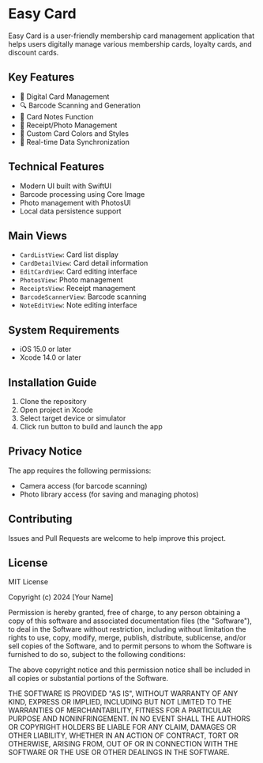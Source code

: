 # Easy Card

Easy Card is a user-friendly membership card management application that helps users digitally manage various membership cards, loyalty cards, and discount cards.

## Key Features

- 📱 Digital Card Management
- 🔍 Barcode Scanning and Generation
- 📝 Card Notes Function
- 📸 Receipt/Photo Management
- 🎨 Custom Card Colors and Styles
- 🔄 Real-time Data Synchronization

## Technical Features

- Modern UI built with SwiftUI
- Barcode processing using Core Image
- Photo management with PhotosUI
- Local data persistence support

## Main Views

- `CardListView`: Card list display
- `CardDetailView`: Card detail information
- `EditCardView`: Card editing interface
- `PhotosView`: Photo management
- `ReceiptsView`: Receipt management
- `BarcodeScannerView`: Barcode scanning
- `NoteEditView`: Note editing interface

## System Requirements

- iOS 15.0 or later
- Xcode 14.0 or later

## Installation Guide

1. Clone the repository
2. Open project in Xcode
3. Select target device or simulator
4. Click run button to build and launch the app

## Privacy Notice

The app requires the following permissions:
- Camera access (for barcode scanning)
- Photo library access (for saving and managing photos)

## Contributing

Issues and Pull Requests are welcome to help improve this project.

## License

MIT License

Copyright (c) 2024 [Your Name]

Permission is hereby granted, free of charge, to any person obtaining a copy
of this software and associated documentation files (the "Software"), to deal
in the Software without restriction, including without limitation the rights
to use, copy, modify, merge, publish, distribute, sublicense, and/or sell
copies of the Software, and to permit persons to whom the Software is
furnished to do so, subject to the following conditions:

The above copyright notice and this permission notice shall be included in all
copies or substantial portions of the Software.

THE SOFTWARE IS PROVIDED "AS IS", WITHOUT WARRANTY OF ANY KIND, EXPRESS OR
IMPLIED, INCLUDING BUT NOT LIMITED TO THE WARRANTIES OF MERCHANTABILITY,
FITNESS FOR A PARTICULAR PURPOSE AND NONINFRINGEMENT. IN NO EVENT SHALL THE
AUTHORS OR COPYRIGHT HOLDERS BE LIABLE FOR ANY CLAIM, DAMAGES OR OTHER
LIABILITY, WHETHER IN AN ACTION OF CONTRACT, TORT OR OTHERWISE, ARISING FROM,
OUT OF OR IN CONNECTION WITH THE SOFTWARE OR THE USE OR OTHER DEALINGS IN THE
SOFTWARE. 